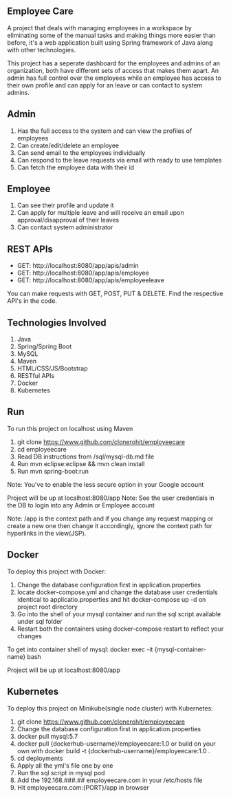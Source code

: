 ## Employee Care

A project that deals with managing employees in a workspace by eliminating some of the manual tasks and making things more easier than
before, it's a web application built using Spring framework of Java along with other technologies.

This project has a seperate dashboard for the employees and admins of an organization, both have different sets of access that makes them
apart. An admin has full control over the employees while an employee has access to their own profile and can apply for an leave or can
contact to system admins.

## Admin

1. Has the full access to the system and can view the profiles of employees
2. Can create/edit/delete an employee
3. Can send email to the employees individually
4. Can respond to the leave requests via email with ready to use templates
5. Can fetch the employee data with their id

## Employee

1. Can see their profile and update it
2. Can apply for multiple leave and will receive an email upon approval/disapproval of their leaves
3. Can contact system administrator

## REST APIs

- GET: http://localhost:8080/app/apis/admin
- GET: http://localhost:8080/app/apis/employee
- GET: http://localhost:8080/app/apis/employeeleave

You can make requests with GET, POST, PUT & DELETE. Find the respective API's in the code.

## Technologies Involved

1. Java
2. Spring/Spring Boot
3. MySQL
4. Maven
5. HTML/CSS/JS/Bootstrap
6. RESTful APIs
7. Docker
8. Kubernetes

## Run

To run this project on localhost using Maven

1. git clone https://www.github.com/clonerohit/employeecare
2. cd employeecare
3. Read DB instructions from /sql/mysql-db.md file
5. Run mvn eclipse:eclipse && mvn clean install
6. Run mvn spring-boot:run

Note: You've to enable the less secure option in your Google account

Project will be up at localhost:8080/app
Note: See the user credentials in the DB to login into any Admin or Employee account

Note: /app is the context path and if you change any request mapping or create a new one then change it accordingly, ignore the context path for hyperlinks in the view(JSP).

## Docker 

To deploy this project with Docker:

1. Change the database configuration first in application.properties
2. locate docker-compose.yml and change the database user credentials identical to applicatio.properties and hit docker-compose up -d on project root directory
3. Go into the shell of your mysql container and run the sql script available under sql folder
4. Restart both the containers using docker-compose restart to reflect your changes

To get into container shell of mysql: docker exec -it {mysql-container-name} bash

Project will be up at localhost:8080/app

## Kubernetes

To deploy this project on Minikube(single node cluster) with Kubernetes:

1. git clone https://www.github.com/clonerohit/employeecare
2. Change the database configuration first in application.properties
3. docker pull mysql:5.7
4. docker pull {dockerhub-username}/employeecare:1.0 or build on your own with docker build -t {dockerhub-username}/employeecare:1.0 .
5. cd deployments
6. Apply all the yml's file one by one
7. Run the sql script in mysql pod
8. Add the 192.168.###.## employeecare.com in your /etc/hosts file
9. Hit employeecare.com:{PORT}/app in browser

